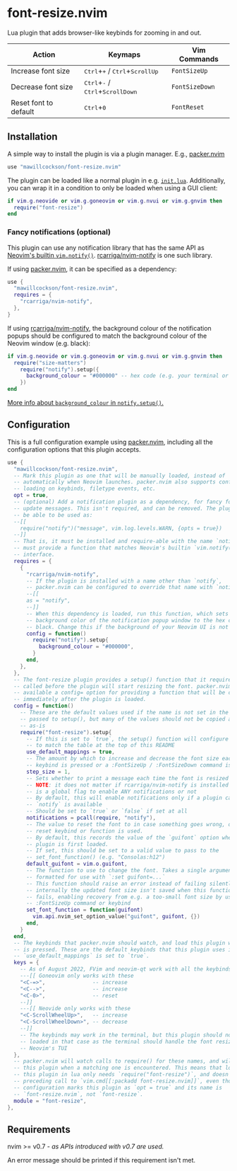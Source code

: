 # font-resize.nvim

Lua plugin that adds browser-like keybinds for zooming in and out.

| **Action**            | **Keymaps**                                                          | **Vim Commands**     |
| --------------------- | -------------------------------------------------------------------- | -------------------- |
| Increase font size    | <kbd>Ctrl</kbd>+<kbd>+</kbd> / <kbd>Ctrl</kbd>+<kbd>ScrollUp</kbd>   | `FontSizeUp`         |
| Decrease font size    | <kbd>Ctrl</kbd>+<kbd>-</kbd> / <kbd>Ctrl</kbd>+<kbd>ScrollDown</kbd> | `FontSizeDown`       |
| Reset font to default | <kbd>Ctrl</kbd>+<kbd>0</kbd>                                         | `FontReset`          |

## Installation

A simple way to install the plugin is via a plugin manager. E.g., [packer.nvim][]

```lua
use "mawillcockson/font-resize.nvim"
```

The plugin can be loaded like a normal plugin in e.g. [`init.lua`][]. Additionally, you can wrap it in a condition to only be loaded when using a GUI client:

```lua
if vim.g.neovide or vim.g.goneovim or vim.g.nvui or vim.g.gnvim then
  require("font-resize")
end
```

### Fancy notifications (optional)

This plugin can use any notification library that has the same API as [Neovim's builtin `vim.notify()`][]. [rcarriga/nvim-notify][] is one such library.

If using [packer.nvim][], it can be specified as a dependency:

```lua
use {
  "mawillcockson/font-resize.nvim",
  requires = {
    "rcarriga/nvim-notify",
  },
}
```

If using [rcarriga/nvim-notify][], the background colour of the notification popups should be configured to match the background colour of the Neovim window (e.g. black):

```lua
if vim.g.neovide or vim.g.goneovim or vim.g.nvui or vim.g.gnvim then
  require("size-matters")
    require("notify").setup({
      background_colour = "#000000" -- hex code (e.g. your terminal or ui's background colour)
    })
end
```

[More info about `background_colour` in `notify.setup()`.][background_colour]

## Configuration

This is a full configuration example using [packer.nvim][], including all the configuration options that this plugin accepts.

```lua
use {
  "mawillcockson/font-resize.nvim",
  -- Mark this plugin as one that will be manually loaded, instead of
  -- automatically when Neovim launches. packer.nvim also supports configuring
  -- loading on keybinds, filetype events, etc.
  opt = true,
  -- (optional) Add a notification plugin as a dependency, for fancy font size
  -- update messages. This isn't required, and can be removed. The plugin must
  -- be able to be used as:
  --[[
    require("notify")("message", vim.log.levels.WARN, {opts = true})
  --]]
  -- That is, it must be installed and require-able with the name `notify`, and
  -- must provide a function that matches Neovim's builtin `vim.notify()`
  -- interface.
  requires = {
    {
      "rcarriga/nvim-notify",
      -- If the plugin is installed with a name other than `notify`,
      -- packer.nvim can be configured to override that name with `notify`
      --[[
      as = "notify",
      --]]
      -- When this dependency is loaded, run this function, which sets the
      -- background color of the notification popup window to the hex code for
      -- black. Change this if the background of your Neovim UI is not black.
      config = function()
        require("notify").setup{
          background_colour = "#000000",
        }
      end,
    },
  },
  -- The font-resize plugin provides a setup() function that it requires to be
  -- called before the plugin will start resizing the font. packer.nvim makes
  -- available a config= option for providing a function that will be called
  -- immediately after the plugin is loaded.
  config = function()
    -- These are the default values used if the name is not set in the table
    -- passed to setup(), but many of the values should not be copied and used
    -- as-is
    require("font-resize").setup{
      -- If this is set to `true`, the setup() function will configure keybinds
      -- to match the table at the top of this README
      use_default_mappings = true,
      -- The amount by which to increase and decrease the font size each time a
      -- keybind is pressed or a :FontSizeUp / :FontSizeDown command is called
      step_size = 1,
      -- Sets whether to print a message each time the font is resized or reset
      -- NOTE: it does not matter if rcarriga/nvim-notify is installed or not, this
      -- is a global flag to enable ANY notifications or not
      -- By default, this will enable notifications only if a plugin called
      -- `notify` is available
      -- Should be set to `true` or `false` if set at all
      notifications = pcall(require, "notify"),
      -- The value to reset the font to in case something goes wrong, or the
      -- reset keybind or function is used.
      -- By default, this records the value of the `guifont` option when the
      -- plugin is first loaded.
      -- If set, this should be set to a valid value to pass to the
      -- set_font_function() (e.g. "Consolas:h12")
      default_guifont = vim.o.guifont,
      -- The function to use to change the font. Takes a single argument that's
      -- formatted for use with `:set guifont=...`
      -- This function should raise an error instead of failing silently, as
      -- internally the updated font size isn't saved when this function call
      -- fails, enabling recovery from e.g. a too-small font size by using the
      -- :FontSizeUp command or keybind
      set_font_function = function(guifont)
        vim.api.nvim_set_option_value("guifont", guifont, {})
      end,
    }
  end,
  -- The keybinds that packer.nvim should watch, and load this plugin when one
  -- is pressed. These are the default keybinds that this plugin uses if
  -- `use_default_mappings` is set to `true`.
  keys = {
    -- As of August 2022, FVim and neovim-qt work with all the keybinds, and
    ---[[ Goneovim only works with these
    "<C-=>",               -- increase
    "<C-->",               -- increase
    "<C-0>",               -- reset
    --]]
    ---[[ Neovide only works with these
    "<C-ScrollWheelUp>",   -- increase
    "<C-ScrollWheelDown>", -- decrease
    --]]
    -- The keybinds may work in the terminal, but this plugin should not be
    -- loaded in that case as the terminal should handle the font resizing, not
    -- Neovim's TUI
  },
  -- packer.nvim will watch calls to require() for these names, and will load
  -- this plugin when a matching one is encountered. This means that loading
  -- this plugin in lua only needs `require("font-resize")`, and doesn't need a
  -- preceding call to `vim.cmd[[:packadd font-resize.nvim]]`, even though this
  -- configuration marks this plugin as `opt = true` and its name is
  -- `font-resize.nvim`, not `font-resize`.
  module = "font-resize",
},
```

## Requirements

nvim >= v0.7 _- as APIs introduced with v0.7 are used._

An error message should be printed if this requirement isn't met.

[packer.nvim]: <https://github.com/wbthomason/packer.nvim>
[`init.lua`]: <https://neovim.io/doc/user/starting.html#init.lua>
[Neovim's builtin `vim.notify()`]: <https://neovim.io/doc/user/lua.html#vim.notify()>
[rcarriga/nvim-notify]: <https://github.com/rcarriga/nvim-notify>
[background_colour]: <https://github.com/rcarriga/nvim-notify/issues/101#issuecomment-1147351791>
